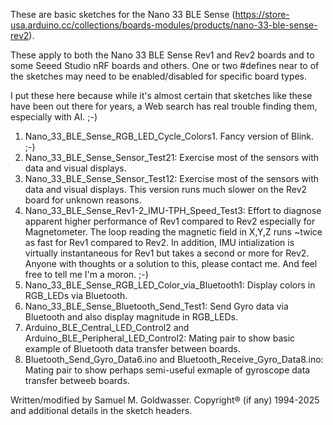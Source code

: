 These are basic sketches for the Nano 33 BLE Sense (https://store-usa.arduino.cc/collections/boards-modules/products/nano-33-ble-sense-rev2).

These apply to both the Nano 33 BLE Sense Rev1 and Rev2 boards and to some Seeed Studio nRF boards and
others.  One or two #defines near to of the sketches may need to be enabled/disabled for specific board types.

I put these here because while it's almost certain that sketches like these have been out
there for years, a Web search has real trouble finding them, especially with AI. ;-)

1. Nano_33_BLE_Sense_RGB_LED_Cycle_Colors1.  Fancy version of Blink. ;-)
2. Nano_33_BLE_Sense_Sensor_Test21: Exercise most of the sensors with data and visual displays.
3. Nano_33_BLE_Sense_Sensor_Test12: Exercise most of the sensors with data and visual displays.
   This version runs much slower on the Rev2 board for unknown reasons.
4. Nano_33_BLE_Sense_Rev1-2_IMU-TPH_Speed_Test3: Effort to diagnose apparent higher performance of
   Rev1 compared to Rev2 especially for Magnetometer.  The loop reading the magnetic field in X,Y,Z
   runs ~twice as fast for Rev1 compared to Rev2.  In addition, IMU intialization is virtually
   instantaneous for Rev1 but takes a second or more for Rev2.  Anyone with thoughts or a solution
   to this, please contact me.  And feel free to tell me I'm a moron. ;-)
5. Nano_33_BLE_Sense_RGB_LED_Color_via_Bluetooth1: Display colors in RGB_LEDs via Bluetooth.
6. Nano_33_BLE_Sense_Bluetooth_Send_Test1: Send Gyro data via Bluetooth and also display magnitude in
   RGB_LEDs.
7. Arduino_BLE_Central_LED_Control2 and Arduino_BLE_Peripheral_LED_Control2: Mating pair to show
   basic example of Bluetooth data transfer between boards.
8. Bluetooth_Send_Gyro_Data6.ino and Bluetooth_Receive_Gyro_Data8.ino: Mating pair to show perhaps
   semi-useful exmaple of gyroscope data transfer betweeb boards.

Written/modified by Samuel M. Goldwasser.  Copyright® (if any) 1994-2025 and additional details in
the sketch headers.
